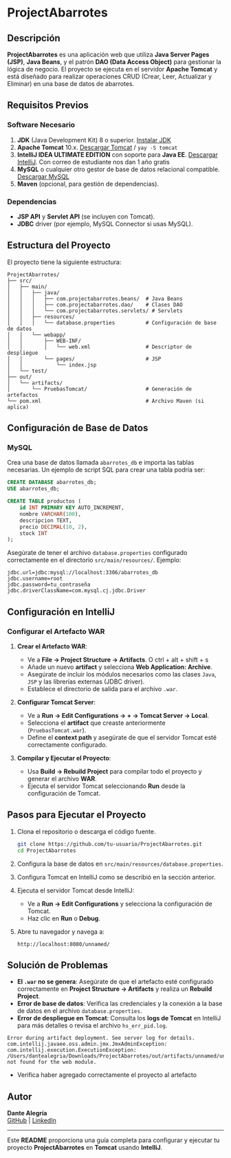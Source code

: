 # ProjectAbarrotes

## Descripción
**ProjectAbarrotes** es una aplicación web que utiliza **Java Server Pages (JSP)**, **Java Beans**, y el patrón **DAO (Data Access Object)** para gestionar la lógica de negocio. El proyecto se ejecuta en el servidor **Apache Tomcat** y está diseñado para realizar operaciones CRUD (Crear, Leer, Actualizar y Eliminar) en una base de datos de abarrotes.

## Requisitos Previos
### Software Necesario
1. **JDK** (Java Development Kit) 8 o superior. [Instalar JDK](https://www.oracle.com/java/technologies/javase-jdk11-downloads.html)
2. **Apache Tomcat** 10.x. [Descargar Tomcat](https://tomcat.apache.org/download-10.cgi) / ```yay -S tomcat  ```
3. **IntelliJ IDEA ULTIMATE EDITION** con soporte para **Java EE**. [Descargar IntelliJ](https://www.jetbrains.com/idea/download). Con correo de estudiante nos dan 1 año gratis
4. **MySQL** o cualquier otro gestor de base de datos relacional compatible. [Descargar MySQL](https://dev.mysql.com/downloads/)
5. **Maven** (opcional, para gestión de dependencias).

### Dependencias
- **JSP API** y **Servlet API** (se incluyen con Tomcat).
- **JDBC** driver (por ejemplo, MySQL Connector si usas MySQL).

## Estructura del Proyecto
El proyecto tiene la siguiente estructura:

```
ProjectAbarrotes/
├── src/
│   ├── main/
│   │   ├── java/
│   │   │   ├── com.projectabarrotes.beans/  # Java Beans
│   │   │   ├── com.projectabarrotes.dao/    # Clases DAO
│   │   │   └── com.projectabarrotes.servlets/ # Servlets
│   │   ├── resources/
│   │   │   └── database.properties          # Configuración de base de datos
│   │   └── webapp/
│   │       ├── WEB-INF/
│   │       │   └── web.xml                  # Descriptor de despliegue
│   │       └── pages/                       # JSP
│   │           └── index.jsp
│   └── test/
├── out/
│   └── artifacts/
│       └── PruebasTomcat/                   # Generación de artefactos
└── pom.xml                                  # Archivo Maven (si aplica)
```

## Configuración de Base de Datos
### MySQL
Crea una base de datos llamada `abarrotes_db` e importa las tablas necesarias. Un ejemplo de script SQL para crear una tabla podría ser:

```sql
CREATE DATABASE abarrotes_db;
USE abarrotes_db;

CREATE TABLE productos (
    id INT PRIMARY KEY AUTO_INCREMENT,
    nombre VARCHAR(100),
    descripcion TEXT,
    precio DECIMAL(10, 2),
    stock INT
);
```

Asegúrate de tener el archivo `database.properties` configurado correctamente en el directorio `src/main/resources/`. Ejemplo:

```properties
jdbc.url=jdbc:mysql://localhost:3306/abarrotes_db
jdbc.username=root
jdbc.password=tu_contraseña
jdbc.driverClassName=com.mysql.cj.jdbc.Driver
```

## Configuración en IntelliJ
### Configurar el Artefacto WAR
1. **Crear el Artefacto WAR**:
   - Ve a **File → Project Structure → Artifacts**. O ctrl + alt + shift + s
   - Añade un nuevo **artifact** y selecciona **Web Application: Archive**.
   - Asegúrate de incluir los módulos necesarios como las clases `Java`, `JSP` y las librerías externas (JDBC driver).
   - Establece el directorio de salida para el archivo `.war`.

2. **Configurar Tomcat Server**:
   - Ve a **Run → Edit Configurations → + → Tomcat Server → Local**.
   - Selecciona el **artifact** que creaste anteriormente (`PruebasTomcat.war`).
   - Define el **context path** y asegúrate de que el servidor Tomcat esté correctamente configurado.

3. **Compilar y Ejecutar el Proyecto**:
   - Usa **Build → Rebuild Project** para compilar todo el proyecto y generar el archivo **WAR**.
   - Ejecuta el servidor Tomcat seleccionando **Run** desde la configuración de Tomcat.

## Pasos para Ejecutar el Proyecto
1. Clona el repositorio o descarga el código fuente.
   ```bash
   git clone https://github.com/tu-usuario/ProjectAbarrotes.git
   cd ProjectAbarrotes
   ```

2. Configura la base de datos en `src/main/resources/database.properties`.

3. Configura Tomcat en IntelliJ como se describió en la sección anterior.

4. Ejecuta el servidor Tomcat desde IntelliJ:
   - Ve a **Run → Edit Configurations** y selecciona la configuración de Tomcat.
   - Haz clic en **Run** o **Debug**.

5. Abre tu navegador y navega a:
   ```
   http://localhost:8080/unnamed/
   ```

## Solución de Problemas
- **El `.war` no se genera**: Asegúrate de que el artefacto esté configurado correctamente en **Project Structure → Artifacts** y realiza un **Rebuild Project**.
- **Error de base de datos**: Verifica las credenciales y la conexión a la base de datos en el archivo `database.properties`.
- **Error de despliegue en Tomcat**: Consulta los **logs de Tomcat** en IntelliJ para más detalles o revisa el archivo `hs_err_pid.log`.
```
Error during artifact deployment. See server log for details.
com.intellij.javaee.oss.admin.jmx.JmxAdminException: com.intellij.execution.ExecutionException: /Users/dantealegria/Downloads/ProjectAbarrotes/out/artifacts/unnamed/unnamed.war not found for the web module.
```
- Verifica haber agregado correctamente el proyecto al artefacto

## Autor
**Dante Alegría**  
[GitHub](https://github.com/tu-usuario) | [LinkedIn](https://www.linkedin.com/in/tu-usuario)

---

Este **README** proporciona una guía completa para configurar y ejecutar tu proyecto **ProjectAbarrotes** en **Tomcat** usando **IntelliJ**.
